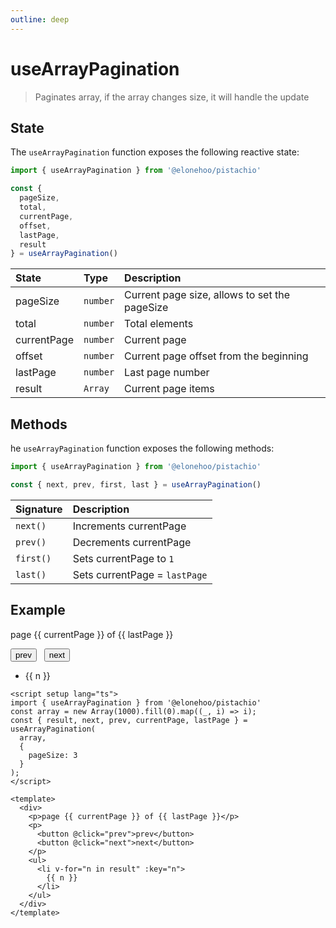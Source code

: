 ```yaml
---
outline: deep
---
```


<script setup lang="ts">
import { useArrayPagination } from '@elonehoo/pistachio'
const array = new Array(1000).fill(0).map((_, i) => i);
const { result, next, prev, currentPage, lastPage } = useArrayPagination(
  array,
  {
    pageSize: 3
  }
);
</script>

# useArrayPagination

> Paginates array, if the array changes size, it will handle the update

## State

The `useArrayPagination` function exposes the following reactive state:

```typescript
import { useArrayPagination } from '@elonehoo/pistachio'

const {
  pageSize,
  total,
  currentPage,
  offset,
  lastPage,
  result
} = useArrayPagination()
```

| State       | Type     | Description                                   |
| :---------- | :------- | :-------------------------------------------- |
| pageSize    | `number` | Current page size, allows to set the pageSize |
| total       | `number` | Total elements                                |
| currentPage | `number` | Current page                                  |
| offset      | `number` | Current page offset from the beginning        |
| lastPage    | `number` | Last page number                              |
| result      | `Array`  | Current page items                            |

## Methods

he `useArrayPagination` function exposes the following methods:

```js
import { useArrayPagination } from '@elonehoo/pistachio'

const { next, prev, first, last } = useArrayPagination()
```

| Signature | Description                   |
| :-------- | :---------------------------- |
| `next()`  | Increments currentPage        |
| `prev()`  | Decrements currentPage        |
| `first()` | Sets currentPage to `1`       |
| `last()`  | Sets currentPage = `lastPage` |

## Example

<div>
  <p>page {{ currentPage }} of {{ lastPage }}</p>
  <p>
    <button @click="prev">prev</button>
    &nbsp;
    <button @click="next">next</button>
  </p>
  <ul>
    <li v-for="n in result" :key="n">
      {{ n }}
    </li>
  </ul>
</div>

```vue
<script setup lang="ts">
import { useArrayPagination } from '@elonehoo/pistachio'
const array = new Array(1000).fill(0).map((_, i) => i);
const { result, next, prev, currentPage, lastPage } = useArrayPagination(
  array,
  {
    pageSize: 3
  }
);
</script>

<template>
  <div>
    <p>page {{ currentPage }} of {{ lastPage }}</p>
    <p>
      <button @click="prev">prev</button>
      <button @click="next">next</button>
    </p>
    <ul>
      <li v-for="n in result" :key="n">
        {{ n }}
      </li>
    </ul>
  </div>
</template>
```
